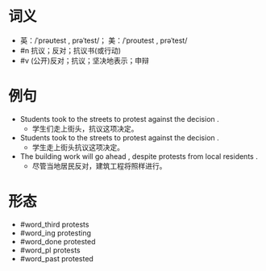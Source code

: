 # 词义
- 英：/ˈprəʊtest , prəˈtest/； 美：/ˈproʊtest , prəˈtest/
- #n 抗议；反对；抗议书(或行动)
- #v (公开)反对；抗议；坚决地表示；申辩
# 例句
- Students took to the streets to protest against the decision .
	- 学生们走上街头，抗议这项决定。
- Students took to the streets to protest against the decision .
	- 学生走上街头抗议这项决定。
- The building work will go ahead , despite protests from local residents .
	- 尽管当地居民反对，建筑工程将照样进行。
# 形态
- #word_third protests
- #word_ing protesting
- #word_done protested
- #word_pl protests
- #word_past protested
